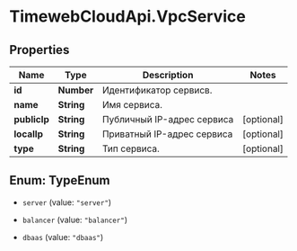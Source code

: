 # TimewebCloudApi.VpcService

## Properties

Name | Type | Description | Notes
------------ | ------------- | ------------- | -------------
**id** | **Number** | Идентификатор сервисв. | 
**name** | **String** | Имя сервиса. | 
**publicIp** | **String** | Публичный IP-адрес сервиса | [optional] 
**localIp** | **String** | Приватный IP-адрес сервиса | [optional] 
**type** | **String** | Тип сервиса. | [optional] 



## Enum: TypeEnum


* `server` (value: `"server"`)

* `balancer` (value: `"balancer"`)

* `dbaas` (value: `"dbaas"`)




